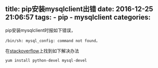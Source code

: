 title: pip安装mysqlclient出错
date: 2016-12-25 21:06:57
tags:
    - pip
    - mysqlclient
categories:
---
pip安装mysqlclient时报如下错误，
```
/bin/sh: mysql_config: command not found，
```
在[stackoverflow](http://stackoverflow.com/questions/5178292/pip-install-mysql-python-fails-with-environmenterror-mysql-config-not-found)上找到如下解决办法
```
yum install python-devel mysql-devel
```
